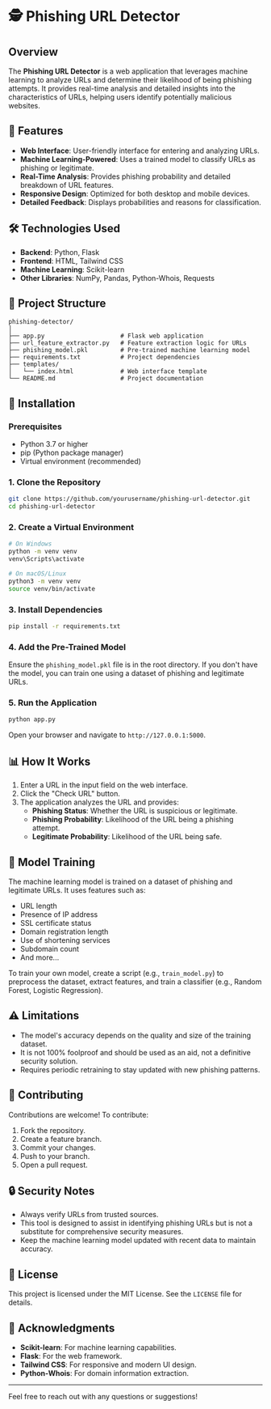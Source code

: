 # 🕵️ Phishing URL Detector

## Overview
The **Phishing URL Detector** is a web application that leverages machine learning to analyze URLs and determine their likelihood of being phishing attempts. It provides real-time analysis and detailed insights into the characteristics of URLs, helping users identify potentially malicious websites.

## 🚀 Features
- **Web Interface**: User-friendly interface for entering and analyzing URLs.
- **Machine Learning-Powered**: Uses a trained model to classify URLs as phishing or legitimate.
- **Real-Time Analysis**: Provides phishing probability and detailed breakdown of URL features.
- **Responsive Design**: Optimized for both desktop and mobile devices.
- **Detailed Feedback**: Displays probabilities and reasons for classification.

## 🛠 Technologies Used
- **Backend**: Python, Flask
- **Frontend**: HTML, Tailwind CSS
- **Machine Learning**: Scikit-learn
- **Other Libraries**: NumPy, Pandas, Python-Whois, Requests

## 📂 Project Structure
```
phishing-detector/
│
├── app.py                     # Flask web application
├── url_feature_extractor.py   # Feature extraction logic for URLs
├── phishing_model.pkl         # Pre-trained machine learning model
├── requirements.txt           # Project dependencies
├── templates/
│   └── index.html             # Web interface template
└── README.md                  # Project documentation
```

## 🔧 Installation

### Prerequisites
- Python 3.7 or higher
- pip (Python package manager)
- Virtual environment (recommended)

### 1. Clone the Repository
```bash
git clone https://github.com/yourusername/phishing-url-detector.git
cd phishing-url-detector
```

### 2. Create a Virtual Environment
```bash
# On Windows
python -m venv venv
venv\Scripts\activate

# On macOS/Linux
python3 -m venv venv
source venv/bin/activate
```

### 3. Install Dependencies
```bash
pip install -r requirements.txt
```

### 4. Add the Pre-Trained Model
Ensure the `phishing_model.pkl` file is in the root directory. If you don't have the model, you can train one using a dataset of phishing and legitimate URLs.

### 5. Run the Application
```bash
python app.py
```
Open your browser and navigate to `http://127.0.0.1:5000`.

## 📊 How It Works
1. Enter a URL in the input field on the web interface.
2. Click the "Check URL" button.
3. The application analyzes the URL and provides:
   - **Phishing Status**: Whether the URL is suspicious or legitimate.
   - **Phishing Probability**: Likelihood of the URL being a phishing attempt.
   - **Legitimate Probability**: Likelihood of the URL being safe.

## 🔬 Model Training
The machine learning model is trained on a dataset of phishing and legitimate URLs. It uses features such as:
- URL length
- Presence of IP address
- SSL certificate status
- Domain registration length
- Use of shortening services
- Subdomain count
- And more...

To train your own model, create a script (e.g., `train_model.py`) to preprocess the dataset, extract features, and train a classifier (e.g., Random Forest, Logistic Regression).

## ⚠️ Limitations
- The model's accuracy depends on the quality and size of the training dataset.
- It is not 100% foolproof and should be used as an aid, not a definitive security solution.
- Requires periodic retraining to stay updated with new phishing patterns.

## 🤝 Contributing
Contributions are welcome! To contribute:
1. Fork the repository.
2. Create a feature branch.
3. Commit your changes.
4. Push to your branch.
5. Open a pull request.

## 🔒 Security Notes
- Always verify URLs from trusted sources.
- This tool is designed to assist in identifying phishing URLs but is not a substitute for comprehensive security measures.
- Keep the machine learning model updated with recent data to maintain accuracy.

## 📜 License
This project is licensed under the MIT License. See the `LICENSE` file for details.

## 🙌 Acknowledgments
- **Scikit-learn**: For machine learning capabilities.
- **Flask**: For the web framework.
- **Tailwind CSS**: For responsive and modern UI design.
- **Python-Whois**: For domain information extraction.

---
Feel free to reach out with any questions or suggestions!